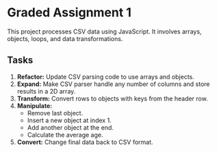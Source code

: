 # Graded Assignment 1

This project processes CSV data using JavaScript. It involves arrays, objects, loops, and data transformations.

## Tasks

1. **Refactor:** Update CSV parsing code to use arrays and objects.
2. **Expand:** Make CSV parser handle any number of columns and store results in a 2D array.
3. **Transform:** Convert rows to objects with keys from the header row.
4. **Manipulate:**
   - Remove last object.
   - Insert a new object at index 1.
   - Add another object at the end.
   - Calculate the average age.
5. **Convert:** Change final data back to CSV format.
